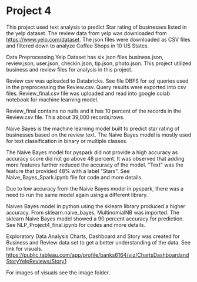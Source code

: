 # Project 4

This project used text analysis to predict Star rating of businesses listed in the yelp dataset. The review data from yelp was downloaded from https://www.yelp.com/dataset. The json files were downloaded as CSV files and filtered down to analyze Coffee Shops in 10 US States.

Data Preprocessing
Yelp Dataset has six json files business.json, review.json, user.json, checkin.json, tip.json, photo.json. This project utilized business and review files for analysis in this project.

Review csv was uploaded to Databricks. See file DBFS for sql queries used in the preprocessing the Review.csv. Query results were exported into csv files. Review_final.csv file was uploaded and read into google colab notebook for machine learning model.

Review_final contains no nulls and it has 10 percent of the records in the Review.csv file. This about 39,000 records/rows.

Naive Bayes is the machine learning model built to predict star rating of businesses based on the review text. The Naive Bayes model is mostly used for text classification in binary or multiple classes.

The Naive Bayes model for pyspark did not provide a high accuracy as accuracy score did not go above 48 percent. It was observed that adding more features further reduced the accuracy of the model. "Text" was the feature that provided 48% with a label "Stars". See Naive_Bayes_Spark.ipynb file for code and more details.

Due to low accuracy from the Naive Bayes model in pyspark, there was a need to run the same model again using a different library.

Naives Bayes model in python using the sklearn library produced a higher accuracy. From sklearn.naive_bayes, MultinomialNB was imported. The sklearn Naive Bayes model showed a 90 percent accuracy for prediction. See NLP_Project4_final.ipynb for codes and more details.

Exploratory Data Analysis
Charts, Dashboard and Story was created for Business and Review data set to get a better understanding of the data. See link for visuals.
https://public.tableau.com/app/profile/banks6164/viz/ChartsDashboardandStoryYelpReviews/Story1

For images of visuals see the image folder.


